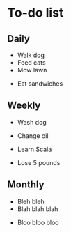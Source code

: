 To-do list
==========

Daily
-----
* Walk dog
* Feed cats
* Mow lawn

- Eat sandwiches

Weekly
------
* Wash dog
* Change oil

* Learn Scala
* Lose 5 pounds

Monthly
-------
* Bleh bleh
* Blah blah blah 
- Bloo bloo bloo 
